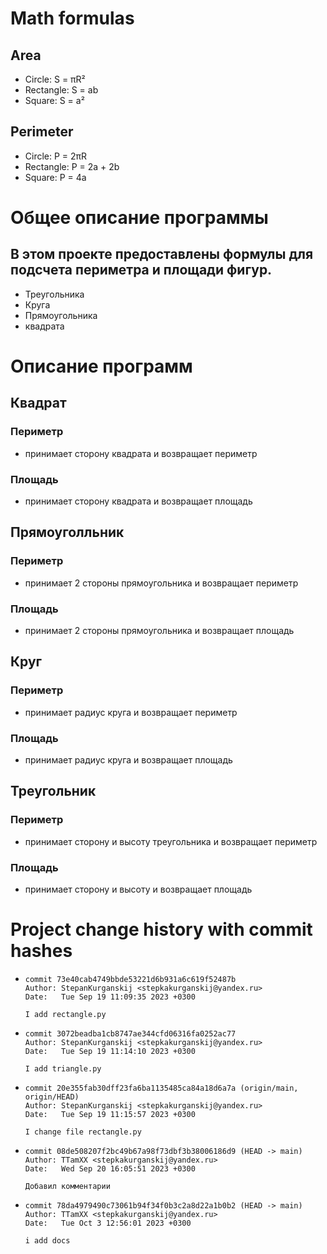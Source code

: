 # Math formulas
## Area
- Circle: S = πR²
- Rectangle: S = ab
- Square: S = a²

## Perimeter
- Circle: P = 2πR
- Rectangle: P = 2a + 2b
- Square: P = 4a

# Общее описание программы
## В этом проекте предоставлены формулы для подсчета периметра и площади фигур.
- Треугольника
- Круга 
- Прямоугольника
- квадрата

# Описание программ
## Квадрат
### Периметр
- принимает сторону квадрата и возвращает периметр 
### Площадь
- принимает сторону квадрата и возвращает площадь

## Прямоуголльник 
### Периметр
- принимает 2 стороны прямоугольника и возвращает периметр 
### Площадь
- принимает 2 стороны прямоугольника и возвращает площадь

## Круг
### Периметр
- принимает радиус круга и возвращает периметр 
### Площадь
- принимает радиус круга и возвращает площадь

## Треугольник
### Периметр
- принимает сторону и высоту треугольника и возвращает периметр 
### Площадь
- принимает сторону и высоту и возвращает площадь

# Project change history with commit hashes
-     commit 73e40cab4749bbde53221d6b931a6c619f52487b
      Author: StepanKurganskij <stepkakurganskij@yandex.ru>
      Date:   Tue Sep 19 11:09:35 2023 +0300

      I add rectangle.py
-     commit 3072beadba1cb8747ae344cfd06316fa0252ac77
      Author: StepanKurganskij <stepkakurganskij@yandex.ru>
      Date:   Tue Sep 19 11:14:10 2023 +0300

      I add triangle.py
-     commit 20e355fab30dff23fa6ba1135485ca84a18d6a7a (origin/main, origin/HEAD)
      Author: StepanKurganskij <stepkakurganskij@yandex.ru>
      Date:   Tue Sep 19 11:15:57 2023 +0300

      I change file rectangle.py
-     commit 08de508207f2bc49b67a98f73dbf3b38006186d9 (HEAD -> main)
      Author: TTamXX <stepkakurganskij@yandex.ru>
      Date:   Wed Sep 20 16:05:51 2023 +0300

      Добавил комментарии
-     commit 78da4979490c73061b94f34f0b3c2a8d22a1b0b2 (HEAD -> main)
      Author: TTamXX <stepkakurganskij@yandex.ru>
      Date:   Tue Oct 3 12:56:01 2023 +0300

      i add docs


